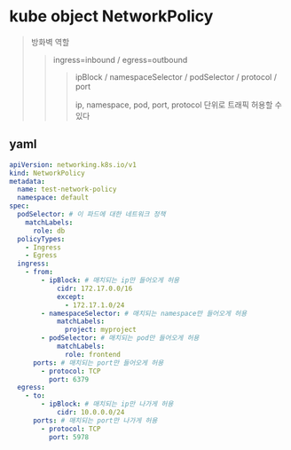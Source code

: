 # kube object NetworkPolicy

> 방화벽 역할
>
> > ingress=inbound / egress=outbound
> >
> > > ipBlock / namespaceSelector / podSelector / protocol / port
> > >
> > > ip, namespace, pod, port, protocol 단위로 트래픽 허용할 수 있다

## yaml

```yml
apiVersion: networking.k8s.io/v1
kind: NetworkPolicy
metadata:
  name: test-network-policy
  namespace: default
spec:
  podSelector: # 이 파드에 대한 네트워크 정책
    matchLabels:
      role: db
  policyTypes:
    - Ingress
    - Egress
  ingress:
    - from:
        - ipBlock: # 매치되는 ip만 들어오게 허용
            cidr: 172.17.0.0/16
            except:
              - 172.17.1.0/24
        - namespaceSelector: # 매치되는 namespace만 들어오게 허용
            matchLabels:
              project: myproject
        - podSelector: # 매치되는 pod만 들어오게 허용
            matchLabels:
              role: frontend
      ports: # 매치되는 port만 들어오게 허용
        - protocol: TCP
          port: 6379
  egress:
    - to:
        - ipBlock: # 매치되는 ip만 나가게 허용
            cidr: 10.0.0.0/24
      ports: # 매치되는 port만 나가게 허용
        - protocol: TCP
          port: 5978
```
